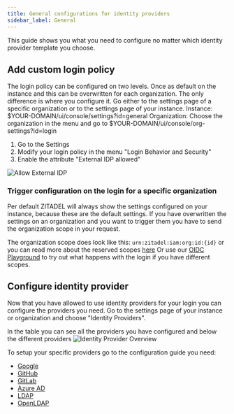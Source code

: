 ```yaml
---
title: General configurations for identity providers
sidebar_label: General
---
```


This guide shows you what you need to configure no matter which identity provider template you choose.


## Add custom login policy

The login policy can be configured on two levels. Once as default on the instance and this can be overwritten for each organization.
The only difference is where you configure it. Go either to the settings page of a specific organization or to the settings page of your instance.
Instance: $YOUR-DOMAIN/ui/console/settings?id=general
Organization: Choose the organization in the menu and go to $YOUR-DOMAIN/ui/console/org-settings?id=login

1. Go to the Settings
2. Modify your login policy in the menu "Login Behavior and Security"
3. Enable the attribute "External IDP allowed"

![Allow External IDP](/img/guides/zitadel_allow_external_idp.png)

### Trigger configuration on the login for a specific organization

Per default ZITADEL will always show the settings configured on your instance, because these are the default settings.
If you have overwritten the settings on an organization and you want to trigger them you have to send the organization scope in your request.

The organization scope does look like this: ```urn:zitadel:iam:org:id:{id}``` or you can read more about the reserved scopes [here](/apis/openidoauth/scopes#reserved-scopes)
Or use our [OIDC Playground](/apis/openidoauth/authrequest) to try out what happens with the login if you have different scopes.

## Configure identity provider

Now that you have allowed to use identity providers for your login you can configure the providers you need.
Go to the settings page of your instance or organization and choose "Identity Providers".

In the table you can see all the providers you have configured and below the different providers
![Identity Provider Overview](/img/guides/zitadel_identity_provider_overview.png)

To setup your specific providers go to the configuration guide you need:
- [Google](./google)
- [GitHub](./github)
- [GitLab](./gitlab)
- [Azure AD](./azure-ad)
- [LDAP](./ldap)
- [OpenLDAP](./openldap)